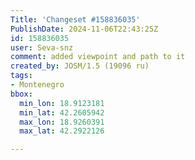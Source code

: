 ```yaml
---
Title: 'Changeset #158836035'
PublishDate: 2024-11-06T22:43:25Z
id: 158836035
user: Seva-snz
comment: added viewpoint and path to it
created_by: JOSM/1.5 (19096 ru)
tags:
- Montenegro
bbox:
  min_lon: 18.9123181
  min_lat: 42.2605942
  max_lon: 18.9260391
  max_lat: 42.2922126

---
```

